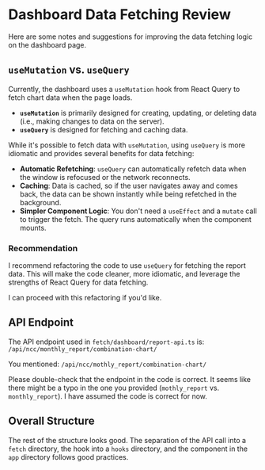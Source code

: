 # Dashboard Data Fetching Review

Here are some notes and suggestions for improving the data fetching logic on the dashboard page.

## `useMutation` vs. `useQuery`

Currently, the dashboard uses a `useMutation` hook from React Query to fetch chart data when the page loads.

- **`useMutation`** is primarily designed for creating, updating, or deleting data (i.e., making changes to data on the server).
- **`useQuery`** is designed for fetching and caching data.

While it's possible to fetch data with `useMutation`, using `useQuery` is more idiomatic and provides several benefits for data fetching:

- **Automatic Refetching**: `useQuery` can automatically refetch data when the window is refocused or the network reconnects.
- **Caching**: Data is cached, so if the user navigates away and comes back, the data can be shown instantly while being refetched in the background.
- **Simpler Component Logic**: You don't need a `useEffect` and a `mutate` call to trigger the fetch. The query runs automatically when the component mounts.

### Recommendation

I recommend refactoring the code to use `useQuery` for fetching the report data. This will make the code cleaner, more idiomatic, and leverage the strengths of React Query for data fetching.

I can proceed with this refactoring if you'd like.

## API Endpoint

The API endpoint used in `fetch/dashboard/report-api.ts` is:
`/api/ncc/monthly_report/combination-chart/`

You mentioned:
`/api/ncc/mothly_report/combination-chart/`

Please double-check that the endpoint in the code is correct. It seems like there might be a typo in the one you provided (`mothly_report` vs. `monthly_report`). I have assumed the code is correct for now.

## Overall Structure

The rest of the structure looks good. The separation of the API call into a `fetch` directory, the hook into a `hooks` directory, and the component in the `app` directory follows good practices.
